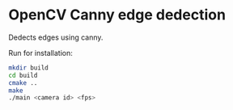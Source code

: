 # OpenCV Canny edge dedection
Dedects edges using canny.

Run for installation:
```bash
mkdir build
cd build
cmake ..
make
./main <camera id> <fps>
```
